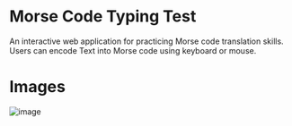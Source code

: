 # Morse Code Typing Test

An interactive web application for practicing Morse code translation skills. Users can encode Text into Morse code using keyboard or mouse.

# Images
![image](https://github.com/user-attachments/assets/2e968da1-a67b-44f8-ba3c-888fbe3e69f3)
